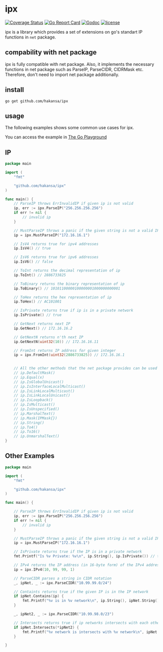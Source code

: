 # ipx

[![Coverage Status](https://coveralls.io/repos/github/hakansa/ipx/badge.svg?branch=main)](https://coveralls.io/github/hakansa/ipx?branch=main) [![Go Report Card](https://goreportcard.com/badge/github.com/hakansa/ipx)](https://goreportcard.com/report/github.com/hakansa/ipx) [![Godoc](http://img.shields.io/badge/godoc-reference-blue.svg?style=flat)](https://godoc.org/github.com/hakansa/ipx) [![license](http://img.shields.io/badge/license-MIT-red.svg?style=flat)](https://raw.githubusercontent.com/hakansa/ipx/master/LICENSE)

ipx is a library which provides a set of extensions on go's standart IP functions in `net` package.

## compability with net package
ipx is fully compatible with net package.
Also, it implements the necessary functions in net package such as ParseIP, ParseCIDR, CIDRMask etc.
Therefore, don't need to import net package additionally.

## install

    go get github.com/hakansa/ipx

## usage

The following examples shows some common use cases for ipx.

You can access the example in [The Go Playground](https://play.golang.org/p/Hlic8q3BQMw)

## IP 
```go
package main

import (
	"fmt"

	"github.com/hakansa/ipx"
)

func main() {
	// ParseIP throws ErrInvalidIP if given ip is not valid
	ip, err := ipx.ParseIP("256.256.256.256")
	if err != nil {
		// invalid ip
	}

	// MustParseIP throws a panic if the given string is not a valid IP address
	ip = ipx.MustParseIP("172.16.16.1")

	// IsV4 returns true for ipv4 addresses
	ip.IsV4() // true

	// IsV6 returns true for ipv6 addresses
	ip.IsV6() // false 

	// ToInt returns the decimal representation of ip
	ip.ToInt() // 2886733825

	// ToBinary returns the binary representation of ip
	ip.ToBinary() // 10101100000100000001000000000001

	// ToHex returns the hex representation of ip
	ip.ToHex() // AC101001

	// IsPrivate returns true if ip is in a private network
	ip.IsPrivate() // true

	// GetNext returns next IP
	ip.GetNext() // 172.16.16.2

	// GetNextN returns n'th next IP
	ip.GetNextN(uint32(10)) // 172.16.16.11

	// FromInt returns IP address for given integer
	ip = ipx.FromInt(uint32(2886733825)) // 172.16.16.1

	
	// All the other methods that the net package provides can be used with ipx
	// ip.DefaultMask()
	// ip.Equal(x)
	// ip.IsGlobalUnicast()
	// ip.IsInterfaceLocalMulticast()
	// ip.IsLinkLocalMulticast()
	// ip.IsLinkLocalUnicast()
	// ip.IsLoopback()
	// ip.IsMulticast()
	// ip.IsUnspecified()
	// ip.MarshalText()
	// ip.Mask(IPMask{})
	// ip.String()
	// ip.To4()
	// ip.To16()
	// ip.UnmarshalText()
}

```

## Other Examples

```go
package main

import (
	"fmt"

	"github.com/hakansa/ipx"
)

func main() {

	// ParseIP throws ErrInvalidIP if given ip is not valid
	ip, err := ipx.ParseIP("256.256.256.256")
	if err != nil {
		// invalid ip
	}

	// MustParseIP throws a panic if the given string is not a valid IP address
	ip = ipx.MustParseIP("172.16.16.1")

	// IsPrivate returns true if the IP is in a private network
	fmt.Printf("Is %v Private: %v\n", ip.String(), ip.IsPrivate()) // true

	// IPv4 returns the IP address (in 16-byte form) of the IPv4 address 10.99.99.1
	ip = ipx.IPv4(10, 99, 99, 1)

	// ParseCIDR parses a string in CIDR notation
	_, ipNet, _ := ipx.ParseCIDR("10.99.99.0/24")

	// Containts returns true if the given IP is in the IP network
	if ipNet.Contains(ip) {
		fmt.Printf("%v is in %v network\n", ip.String(), ipNet.String())
	}

	_, ipNet2, _ := ipx.ParseCIDR("10.99.98.0/23")

	// Intersects returns true if ip networks intersects with each other
	if ipNet.Intersects(*ipNet2) {
		fmt.Printf("%v network is intersects with %v network\n", ipNet.String(), ipNet2.String())
	}

}
```
